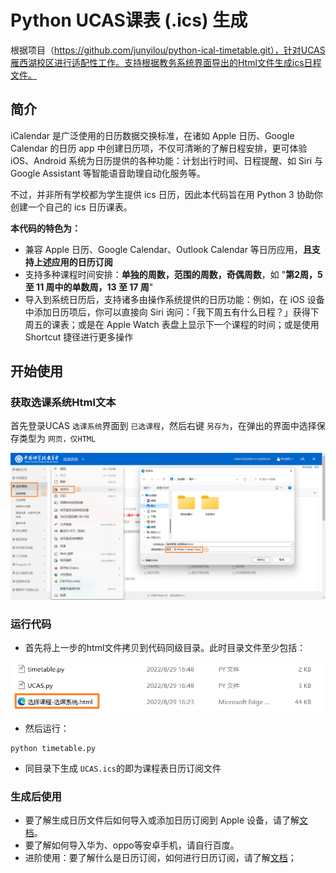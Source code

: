 # Python UCAS课表 (.ics) 生成

根据项目（https://github.com/junyilou/python-ical-timetable.git），针对UCAS雁西湖校区进行适配性工作。支持根据教务系统界面导出的Html文件生成ics日程文件。

## 简介

iCalendar 是广泛使用的日历数据交换标准，在诸如 Apple 日历、Google Calendar 的日历 app 中创建日历项，不仅可清晰的了解日程安排，更可体验 iOS、Android 系统为日历提供的各种功能：计划出行时间、日程提醒、如 Siri 与 Google Assistant 等智能语音助理自动化服务等。

不过，并非所有学校都为学生提供 ics 日历，因此本代码旨在用 Python 3 协助你创建一个自己的 ics 日历课表。

**本代码的特色为：**

* 兼容 Apple 日历、Google Calendar、Outlook Calendar 等日历应用，**且支持上述应用的日历订阅**
* 支持多种课程时间安排：**单独的周数，范围的周数，奇偶周数**，如 "**第2周，5 至 11 周中的单数周，13 至 17 周**"
* 导入到系统日历后，支持诸多由操作系统提供的日历功能：例如，在 iOS 设备中添加日历项后，你可以直接向 Siri 询问：「我下周五有什么日程？」获得下周五的课表；或是在 Apple Watch 表盘上显示下一个课程的时间；或是使用 Shortcut 捷径进行更多操作

## 开始使用

### 获取选课系统Html文本

首先登录UCAS `选课系统`界面到 `已选课程`，然后右键 `另存为`，在弹出的界面中选择保存类型为 `网页，仅HTML`

![获取网页HTML](assets/获取网页HTML.png)

### 运行代码

- 首先将上一步的html文件拷贝到代码同级目录。此时目录文件至少包括：

![目录文件](assets/目录文件.png)

- 然后运行：

```
python timetable.py
```

- 同目录下生成 `UCAS.ics`的即为课程表日历订阅文件

### 生成后使用

* 要了解生成日历文件后如何导入或添加日历订阅到 Apple 设备，请了解[文档](https://github.com/qwqVictor/CQUPT-ics/blob/main/docs/ImportOrSubscribe.md)。
* 要了解如何导入华为、oppo等安卓手机，请自行百度。
* 进阶使用：要了解什么是日历订阅，如何进行日历订阅，请了解[文档](https://github.com/qwqVictor/CQUPT-ics/blob/main/docs/ImportOrSubscribe.md)；
